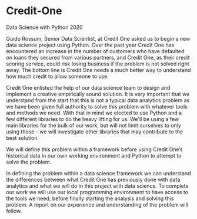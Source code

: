 # Credit-One
Data Science with Python 2020

Guido Rossum, Senior Data Scientist, at Credit One asked us to begin a new data science project using Python. Over the past year Credit One has encountered an increase in the number of customers who have defaulted on loans they secured from various partners, and Credit One, as their credit scoring service, could risk losing business if the problem is not solved right away. The bottom line is Credit One needs a much better way to understand how much credit to allow someone to use. 

Credit One enlisted the help of our data science team to design and implement a creative empirically sound solution. It is very important that we understand from the start that this is not a typical data analytics problem as we have been given full authority to solve this problem with whatever tools and methods we need. With that in mind we elected to use Python and a few different libraries to do the heavy lifting for us. We'll be using a few main libraries for the bulk of our work, but will not limit ourselves to only using those - we will investigate other libraries that may contribute to the best solution.

We will define this problem within a framework before using Credit One’s historical data in our own working environment and Python to attempt to solve the problem. 

In defining the problem within a data science framework we can understand the differences between what Credit One has previously done with data analytics and what we will do in this project with data science. To complete our work we will use our local programming environment to have access to the tools we need, before finally starting the analysis and solving this problem. A report on our experience and understanding of the problem will follow.
